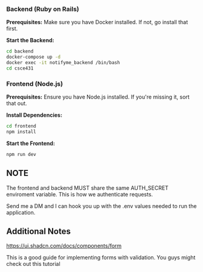 ### Backend (Ruby on Rails)
**Prerequisites:** Make sure you have Docker installed. If not, go install that first.



**Start the Backend:**
```sh
cd backend
docker-compose up -d
docker exec -it notifyme_backend /bin/bash
cd csce431
```

### Frontend (Node.js)
**Prerequisites:** Ensure you have Node.js installed. If you're missing it, sort that out.

**Install Dependencies:**
```sh
cd frontend
npm install
```

**Start the Frontend:**
```sh
npm run dev
```


## NOTE
The frontend and backend MUST share the same AUTH_SECRET enviroment variable. This is how we authenticate requests.

Send me a DM and I can hook you up with the .env values needed to run the application. 


## Additional Notes

https://ui.shadcn.com/docs/components/form

This is a good guide for implementing forms with validation. You guys might check out this tutorial

